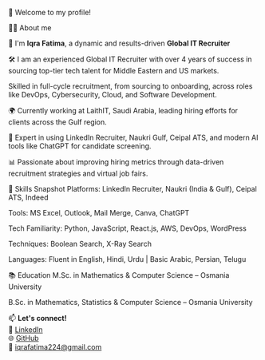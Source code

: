 👋 Welcome to my profile!

🧑‍💼 About me 

🎯 I'm **Iqra Fatima**, a dynamic and results-driven **Global IT Recruiter**

🛠 I am an experienced Global IT Recruiter with over 4 years of success in sourcing top-tier tech talent for Middle Eastern and US markets.

 Skilled in full-cycle recruitment, from sourcing to onboarding, across roles like DevOps, Cybersecurity, Cloud, and Software Development.

🌍 Currently working at LaithIT, Saudi Arabia, leading hiring efforts for clients across the Gulf region.

🤝 Expert in using LinkedIn Recruiter, Naukri Gulf, Ceipal ATS, and modern AI tools like ChatGPT for candidate screening.

📊 Passionate about improving hiring metrics through data-driven recruitment strategies and virtual job fairs.

🧠 Skills Snapshot
Platforms: LinkedIn Recruiter, Naukri (India & Gulf), Ceipal ATS, Indeed

Tools: MS Excel, Outlook, Mail Merge, Canva, ChatGPT

Tech Familiarity: Python, JavaScript, React.js, AWS, DevOps, WordPress

Techniques: Boolean Search, X-Ray Search

Languages: Fluent in English, Hindi, Urdu | Basic Arabic, Persian, Telugu

📚 Education
M.Sc. in Mathematics & Computer Science – Osmania University

B.Sc. in Mathematics, Statistics & Computer Science – Osmania University

📫 **Let's connect!**  
🔗 [LinkedIn](https://www.linkedin.com/in/iqra-fatima-71724315b)  
🌐 [GitHub](https://github.com/IqraRazzak)  
📧 iqrafatima224@gmail.com
<!---
IqraRazzak/IqraRazzak is a ✨ special ✨ repository because its `README.md` (this file) appears on your GitHub profile.
You can click the Preview link to take a look at your changes.
--->
